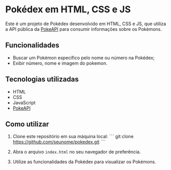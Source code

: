 # Pokédex em HTML, CSS e JS

Este é um projeto de Pokédex desenvolvido em HTML, CSS e JS, que utiliza a API pública da [PokeAPI](https://pokeapi.co/) para consumir informações sobre os Pokémons.

## Funcionalidades

- Buscar um Pokémon específico pelo nome ou número na Pokédex;
- Exibir número, nome e imagem do pokemon.

## Tecnologias utilizadas

- HTML
- CSS
- JavaScript
- [PokeAPI](https://pokeapi.co/)

## Como utilizar

1. Clone este repositório em sua máquina local:
ˋˋˋ
git clone https://github.com/seunome/pokedex.git
ˋˋˋ
2. Abra o arquivo `index.html` no seu navegador de preferência.

3. Utilize as funcionalidades da Pokédex para visualizar os Pokémons.

